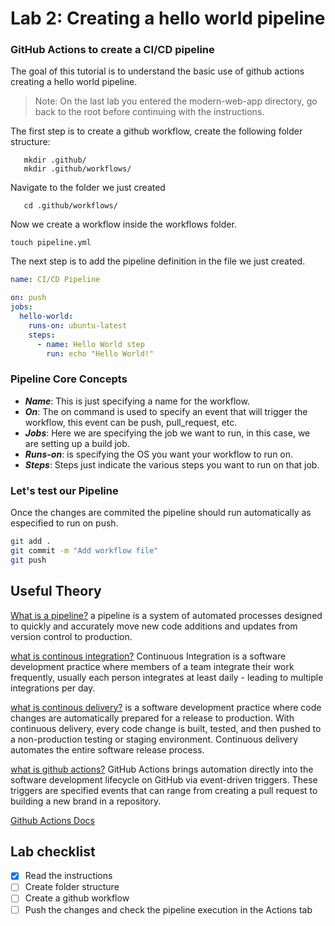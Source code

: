 # Lab 2: Creating a hello world pipeline

### GitHub Actions to create a CI/CD pipeline

The goal of this tutorial is to understand the basic use of github actions creating a hello world pipeline.

> Note: On the last lab you entered the modern-web-app directory, go back to the root before continuing with the instructions.

The first step is to create a github workflow, create the following folder structure:

```
   mkdir .github/
   mkdir .github/workflows/
```

Navigate to the folder we just created

```
   cd .github/workflows/
```

Now we create a workflow inside the workflows folder.

```
touch pipeline.yml
```

The next step is to add the pipeline definition in the file we just created.

```yml
name: CI/CD Pipeline

on: push
jobs:
  hello-world:
    runs-on: ubuntu-latest
    steps:
      - name: Hello World step
        run: echo "Hello World!"
```

### Pipeline Core Concepts

- **_Name_**: This is just specifying a name for the workflow.
- **_On_**: The on command is used to specify an event that will trigger the workflow, this event can be push, pull_request, etc.
- **_Jobs_**: Here we are specifying the job we want to run, in this case, we are setting up a build job.
- **_Runs-on_**: is specifying the OS you want your workflow to run on.
- **_Steps_**: Steps just indicate the various steps you want to run on that job.

### Let's test our Pipeline

Once the changes are commited the pipeline should run automatically as especified to run on push.

```bash
git add .
git commit -m "Add workflow file"
git push
```

## Useful Theory

[What is a pipeline?](https://www.atlassian.com/devops/devops-tools/devops-pipeline#:~:text=A%20DevOps%20pipeline%20is%20a,code%20to%20a%20production%20environment.)
a pipeline is a system of automated processes designed to quickly and accurately move new code additions and updates from version control to production.

[what is continous integration?](https://martinfowler.com/articles/continuousIntegration.html#:~:text=Continuous%20Integration%20is%20a%20software,to%20multiple%20integrations%20per%20day.)
Continuous Integration is a software development practice where members of a team integrate their work frequently, usually each person integrates at least daily - leading to multiple integrations per day.

[what is continous delivery?](https://aws.amazon.com/devops/continuous-delivery/?nc1=h_ls)
is a software development practice where code changes are automatically prepared for a release to production.
With continuous delivery, every code change is built, tested, and then pushed to a non-production testing or staging environment.
Continuous delivery automates the entire software release process.

[what is github actions?](https://resources.github.com/downloads/What-is-GitHub.Actions_.Benefits-and-examples.pdf)
GitHub Actions brings automation directly into the software development lifecycle on GitHub via event-driven triggers. These
triggers are specified events that can range from creating a pull request to building a new brand in a repository.

[Github Actions Docs](https://docs.github.com/en/actions/learn-github-actions/understanding-github-actions?learn=getting_started)

## Lab checklist

- [x] Read the instructions
- [ ] Create folder structure
- [ ] Create a github workflow
- [ ] Push the changes and check the pipeline execution in the Actions tab

